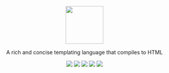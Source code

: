 <div>
   <p align="center"><img src="https://emojipedia-us.s3.amazonaws.com/thumbs/120/twitter/141/deer_1f98c.png" width="100px" height="100px"/></p>
   <p align="center">A rich and concise templating language that compiles to HTML</p>
   <p align="center">
      <a href="https://www.codacy.com/project/samuel-tebbs/elk/dashboard?utm_source=github.com&amp;utm_medium=referral&amp;utm_content=SamTebbs33/elk&amp;utm_campaign=Badge_Grade_Dashboard"><img src="https://api.codacy.com/project/badge/Grade/76494b024cfe4b83a21dcfeecb3d322a"></a>
      <a href="https://travis-ci.org/SamTebbs33/elk"><img src="https://travis-ci.org/SamTebbs33/elk.svg?branch=master"></a>
      <a href="https://github.com/SamTebbs33/elk/pulls"><img src="https://img.shields.io/github/issues-pr/SamTebbs33/elk.svg"></a>
      <a href="https://github.com/SamTebbs33/elk/pulls?q=is%3Apr+is%3Aclosed"><img src="https://img.shields.io/github/issues-pr-closed/SamTebbs33/elk.svg"></a>
      <a href="https://choosealicense.com/licenses/lgpl-3.0/https://choosealicense.com/licenses/lgpl-3.0/"><img src="https://img.shields.io/badge/licence-LGPLv3-blue.svg"></a>
   </p>
</div>
